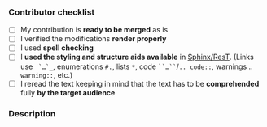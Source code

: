 ### Contributor checklist
<!-- replace the empty checkboxes [ ] below with checked ones [x] accordingly -->
- [ ] My contribution is **ready to be merged** as is
- [ ] I verified the modifications **render properly**
- [ ] I used **spell checking**
- [ ] I **used the styling and structure aids available** in [Sphinx/ResT](http://www.sphinx-doc.org/en/stable/rest.html). (Links use `` `…`_``, enumerations `#.`, lists `*`, code ``` ``…`` ```/`.. code::`, warnings .. `warning::`, etc.)
- [ ] I reread the text keeping in mind that the text has to be **comprehended** fully **by the target audience**

### Description
<!-- brief description of the changes you made -->
